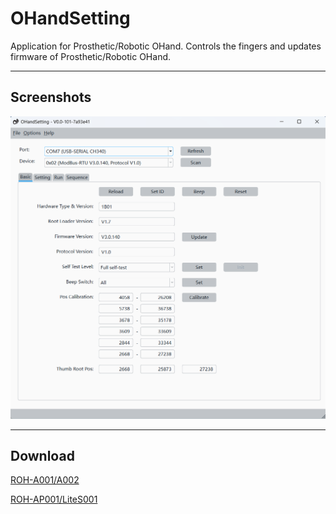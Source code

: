 # OHandSetting

Application for Prosthetic/Robotic OHand.
Controls the fingers and updates firmware of Prosthetic/Robotic OHand.

***

## Screenshots

![OHandSetting_screenshot.png](./imgs/OHandSetting_screenshot.png)

***

## Download

[ROH-A001/A002](https://github.com/oymotion/roh_firmware/tree/main/OHandSetting)

[ROH-AP001/LiteS001](https://github.com/oymotion/roh_gen2_firmware/tree/main/OHandSetting)
